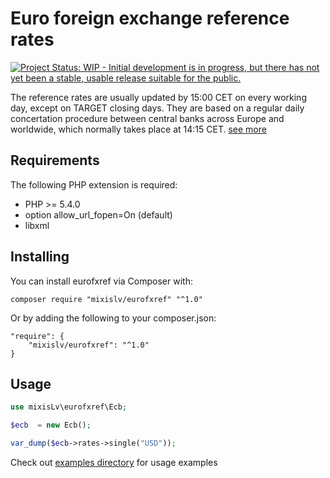 # Euro foreign exchange reference rates

[![Project Status: WIP - Initial development is in progress, but there has not yet been a stable, usable release suitable for the public.](https://www.repostatus.org/badges/latest/wip.svg)](https://www.repostatus.org/#wip)

The reference rates are usually updated by 15:00 CET on every working day, except on TARGET closing days. They are based on a regular daily concertation procedure between central banks across Europe and worldwide, which normally takes place at 14:15 CET. 
[see more](https://www.ecb.europa.eu/stats/exchange/eurofxref/html/index.en.html)

## Requirements

The following PHP extension is required:

* PHP >= 5.4.0
* option allow_url_fopen=On (default)
* libxml

## Installing 

You can install eurofxref via Composer with:

    composer require "mixislv/eurofxref" "^1.0"
    
Or by adding the following to your composer.json:
    
    "require": {
        "mixislv/eurofxref": "^1.0"
    }

## Usage

```php
use mixisLv\eurofxref\Ecb;

$ecb  = new Ecb();

var_dump($ecb->rates->single("USD"));
```

Check out [examples directory](/examples) for usage examples
